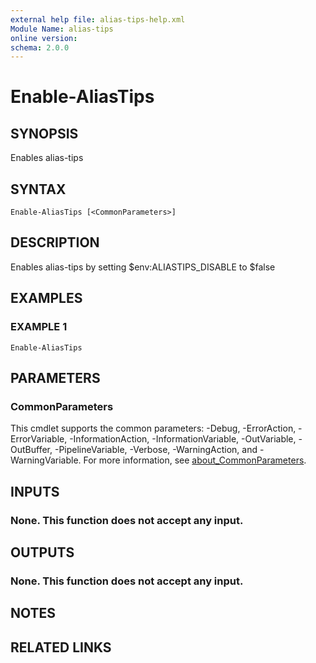 ```yaml
---
external help file: alias-tips-help.xml
Module Name: alias-tips
online version:
schema: 2.0.0
---
```


# Enable-AliasTips

## SYNOPSIS
Enables alias-tips

## SYNTAX

```
Enable-AliasTips [<CommonParameters>]
```

## DESCRIPTION
Enables alias-tips by setting $env:ALIASTIPS_DISABLE to $false

## EXAMPLES

### EXAMPLE 1
```
Enable-AliasTips
```

## PARAMETERS

### CommonParameters
This cmdlet supports the common parameters: -Debug, -ErrorAction, -ErrorVariable, -InformationAction, -InformationVariable, -OutVariable, -OutBuffer, -PipelineVariable, -Verbose, -WarningAction, and -WarningVariable. For more information, see [about_CommonParameters](http://go.microsoft.com/fwlink/?LinkID=113216).

## INPUTS

### None. This function does not accept any input.
## OUTPUTS

### None. This function does not accept any input.
## NOTES

## RELATED LINKS
